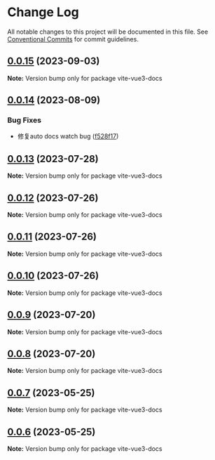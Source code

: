 # Change Log

All notable changes to this project will be documented in this file.
See [Conventional Commits](https://conventionalcommits.org) for commit guidelines.

## [0.0.15](https://github.com/palxiao/front-end-arsenal/compare/vite-vue3-docs@0.0.14...vite-vue3-docs@0.0.15) (2023-09-03)

**Note:** Version bump only for package vite-vue3-docs





## [0.0.14](https://github.com/palxiao/front-end-arsenal/compare/vite-vue3-docs@0.0.13...vite-vue3-docs@0.0.14) (2023-08-09)


### Bug Fixes

* 修复auto docs watch bug ([f528f17](https://github.com/palxiao/front-end-arsenal/commit/f528f177816e84e85f9f59a7ac1a24fb61242426))





## [0.0.13](https://github.com/palxiao/front-end-arsenal/compare/vite-vue3-docs@0.0.12...vite-vue3-docs@0.0.13) (2023-07-28)

**Note:** Version bump only for package vite-vue3-docs





## [0.0.12](https://github.com/palxiao/front-end-arsenal/compare/vite-vue3-docs@0.0.11...vite-vue3-docs@0.0.12) (2023-07-26)

**Note:** Version bump only for package vite-vue3-docs





## [0.0.11](https://github.com/palxiao/front-end-arsenal/compare/vite-vue3-docs@0.0.10...vite-vue3-docs@0.0.11) (2023-07-26)

**Note:** Version bump only for package vite-vue3-docs





## [0.0.10](https://github.com/palxiao/front-end-arsenal/compare/vite-vue3-docs@0.0.9...vite-vue3-docs@0.0.10) (2023-07-26)

**Note:** Version bump only for package vite-vue3-docs





## [0.0.9](https://github.com/palxiao/front-end-arsenal/compare/vite-vue3-docs@0.0.8...vite-vue3-docs@0.0.9) (2023-07-20)

**Note:** Version bump only for package vite-vue3-docs





## [0.0.8](https://github.com/palxiao/front-end-arsenal/compare/vite-vue3-docs@0.0.7...vite-vue3-docs@0.0.8) (2023-07-20)

**Note:** Version bump only for package vite-vue3-docs





## [0.0.7](https://github.com/palxiao/front-end-arsenal/compare/vite-vue3-docs@0.0.6...vite-vue3-docs@0.0.7) (2023-05-25)

**Note:** Version bump only for package vite-vue3-docs





## [0.0.6](https://github.com/palxiao/front-end-arsenal/compare/vite-vue3-docs@0.0.5...vite-vue3-docs@0.0.6) (2023-05-25)

**Note:** Version bump only for package vite-vue3-docs
